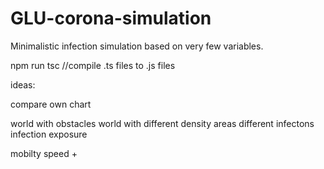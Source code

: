 # GLU-corona-simulation
Minimalistic infection simulation based on very few variables.

npm run tsc //compile .ts files to .js files



ideas:

compare
own chart


world with obstacles
world with different density areas
different infectons
infection exposure

mobilty speed + 
